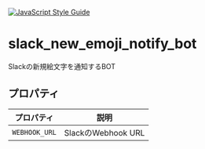 [![JavaScript Style Guide](https://img.shields.io/badge/code_style-standard-brightgreen.svg)](https://standardjs.com)

# slack_new_emoji_notify_bot
Slackの新規絵文字を通知するBOT

## プロパティ
|プロパティ|説明|
|---|---|
|`WEBHOOK_URL`|SlackのWebhook URL|
